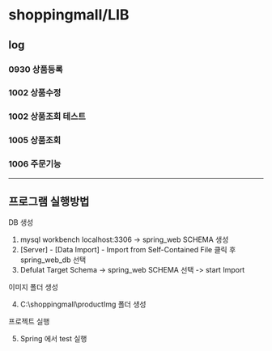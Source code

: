 # shoppingmall/LIB
## log
### 0930 상품등록
### 1002 상품수정
### 1002 상품조회 테스트
### 1005 상품조회
### 1006 주문기능
---
## 프로그램 실행방법
DB 생성
1. mysql workbench localhost:3306 -> spring_web SCHEMA 생성
2. [Server] - [Data Import] - Import from Self-Contained File 클릭 후 spring_web_db 선택
3. Defulat Target Schema -> spring_web SCHEMA 선택 -> start Import

이미지 폴더 생성

4. C:\shoppingmall\productImg 폴더 생성

프로젝트 실행

5. Spring 에서 test 실행





